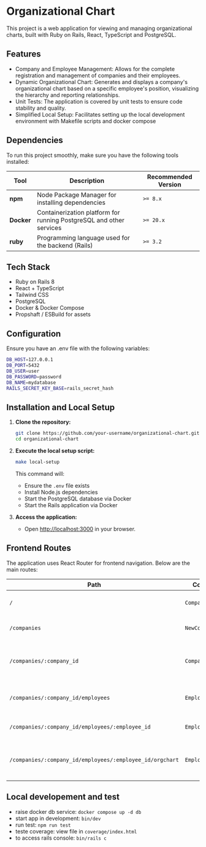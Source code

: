 # Organizational Chart

This project is a web application for viewing and managing organizational charts, built with Ruby on Rails, React, TypeScript and PostgreSQL.

## Features
 - Company and Employee Management: Allows for the complete registration and management of companies and their employees.
 - Dynamic Organizational Chart: Generates and displays a company's organizational chart based on a specific employee's position, visualizing the hierarchy and reporting relationships.
 - Unit Tests: The application is covered by unit tests to ensure code stability and quality.
 - Simplified Local Setup: Facilitates setting up the local development environment with Makefile scripts and docker compose

## Dependencies

To run this project smoothly, make sure you have the following tools installed:

| Tool     | Description                                      | Recommended Version |
|----------|--------------------------------------------------|---------------------|
| **npm**  | Node Package Manager for installing dependencies | `>= 8.x`             |
| **Docker** | Containerization platform for running PostgreSQL and other services | `>= 20.x`            |
| **ruby**  | Programming language used for the backend (Rails) | `>= 3.2`         |

## Tech Stack
- Ruby on Rails 8
- React + TypeScript
- Tailwind CSS
- PostgreSQL
- Docker & Docker Compose
- Propshaft / ESBuild for assets

## Configuration

Ensure you have an .env file with the following variables:

```bash
DB_HOST=127.0.0.1
DB_PORT=5432
DB_USER=user
DB_PASSWORD=password
DB_NAME=mydatabase
RAILS_SECRET_KEY_BASE=rails_secret_hash
```

## Installation and Local Setup

1. **Clone the repository:**
   ```bash
   git clone https://github.com/your-username/organizational-chart.git
   cd organizational-chart

2. **Execute the local setup script:**
    ```bash
    make local-setup
    ```
    This command will:
    - Ensure the `.env` file exists
    - Install Node.js dependencies
    - Start the PostgreSQL database via Docker
    - Start the Rails application via Docker

3. **Access the application:**
   - Open [http://localhost:3000](http://localhost:3000)  in your browser.

## Frontend Routes

The application uses React Router for frontend navigation. Below are the main routes:

| Path                                           | Component           | Description                                           |
|------------------------------------------------|-------------------|-------------------------------------------------------|
| `/`                                            | `CompaniesIndex`   | Displays the list of all companies                   |
| `/companies`                                   | `NewCompanyForm`   | Form to create a new company                          |
| `/companies/:company_id`                       | `CompanyShow`      | Show details of a specific company and registered employees  |
| `/companies/:company_id/employees`            | `EmployeeNew`      | Form to add a new employee to a company             |
| `/companies/:company_id/employees/:employee_id` | `EmployeeEdit`     | Edit an existing employee                             |
| `/companies/:company_id/employees/:employee_id/orgchart` | `EmployeeOrgChart` | View the organizational chart for a specific employee |

## Local developement and test

- raise docker db service: `docker compose up -d db`
- start app in development: `bin/dev`
- run test: `npm run test`
- teste coverage: view file in `coverage/index.html`
- to access rails console: `bin/rails c`


